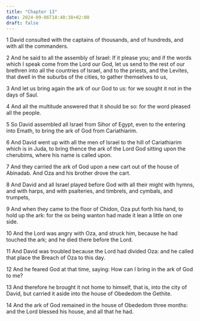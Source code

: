 ```yaml
---
title: "Chapter 13"
date: 2024-09-06T18:40:38+02:00
draft: false
---
```




1 David consulted with the captains of thousands, and of hundreds, and with all the commanders.

2 And he said to all the assembly of Israel: If it please you; and if the words which I speak come from the Lord our God, let us send to the rest of our brethren into all the countries of Israel, and to the priests, and the Levites, that dwell in the suburbs of the cities, to gather themselves to us,

3 And let us bring again the ark of our God to us: for we sought it not in the days of Saul.

4 And all the multitude answered that it should be so: for the word pleased all the people.

5 So David assembled all Israel from Sihor of Egypt, even to the entering into Emath, to bring the ark of God from Cariathiarim.

6 And David went up with all the men of Israel to the hill of Cariathiarim which is in Juda, to bring thence the ark of the Lord God sitting upon the cherubims, where his name is called upon.

7 And they carried the ark of God upon a new cart out of the house of Abinadab. And Oza and his brother drove the cart.

8 And David and all Israel played before God with all their might with hymns, and with harps, and with psalteries, and timbrels, and cymbals, and trumpets,

9 And when they came to the floor of Chidon, Oza put forth his hand, to hold up the ark: for the ox being wanton had made it lean a little on one side.

10 And the Lord was angry with Oza, and struck him, because he had touched the ark; and he died there before the Lord.

11 And David was troubled because the Lord had divided Oza: and he called that place the Breach of Oza to this day.

12 And he feared God at that time, saying: How can I bring in the ark of God to me?

13 And therefore he brought it not home to himself, that is, into the city of David, but carried it aside into the house of Obededom the Gethite.

14 And the ark of God remained in the house of Obededom three months: and the Lord blessed his house, and all that he had.

